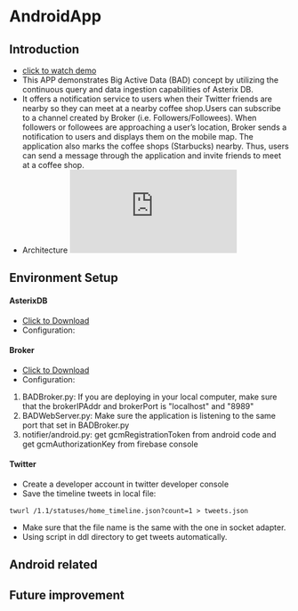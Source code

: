 # AndroidApp
## Introduction
* [click to watch demo](https://www.youtube.com/watch?v=jEFvWzdaVEM&t=2s)
* This APP demonstrates Big Active Data (BAD) concept by utilizing the continuous query and data ingestion capabilities of Asterix DB.
* It offers a notification service to users when their Twitter friends are nearby so they can meet at a nearby coffee shop.Users can subscribe to a channel created by Broker (i.e. Followers/Followees). When followers or followees are approaching a user’s location, Broker sends a notification to users and displays them on the mobile map. The application also marks the coffee shops (Starbucks) nearby. Thus, users can send a message through the application and invite friends to meet at a coffee shop.
* Architecture
![Screenshot](https://github.com/WuFan9627/AndroidApp/blob/master/Starbucks%20Meeting%20App.pdf)

## Environment Setup
#### AsterixDB
* [Click to Download](https://cwiki.apache.org/confluence/display/ASTERIXDB/Creating+a+BAD+Cluster+of+AsterixDB)
* Configuration:

#### Broker
* [Click to Download](https://bitbucket.org/yusufsarwar/badbroker/overview)
* Configuration:
1. BADBroker.py: If you are deploying in your local computer, make sure that the brokerIPAddr and brokerPort is "localhost" and "8989"
2. BADWebServer.py: Make sure the application is listening to the same port that set in BADBroker.py
3. notifier/android.py: get gcmRegistrationToken from android code and get gcmAuthorizationKey from firebase console
#### Twitter
* Create a developer account in twitter developer console
* Save the timeline tweets in local file:
```
twurl /1.1/statuses/home_timeline.json?count=1 > tweets.json
```
* Make sure that the file name is the same with the one in socket adapter.
* Using script in ddl directory to get tweets automatically.

## Android related

## Future improvement

